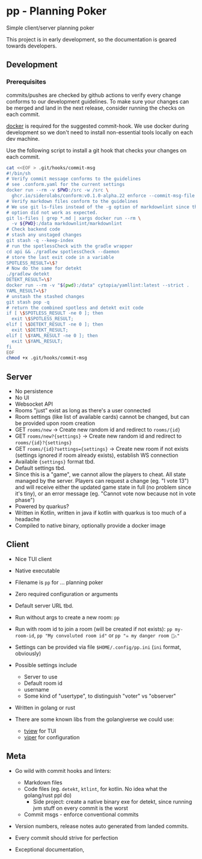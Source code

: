 # pp - Planning Poker

Simple client/server planning poker

This project is in early development, so the documentation is geared towards
developers.

## Development

### Prerequisites

commits/pushes are checked by github actions to verify every change conforms to
our development guidelines. To make sure your changes can be merged and land in
the next release, consider running the checks on each commit.

[docker](https://www.docker.com/) is required for the suggested commit-hook. We
use docker during development so we don't need to install non-essential
tools locally on each dev machine.

Use the following script to install a git hook that checks your changes on each
commit.

  ```bash
  cat <<EOF > .git/hooks/commit-msg
  #!/bin/sh
  # Verify commit message conforms to the guidelines
  # see .conform.yaml for the current settings
  docker run --rm -v $PWD:/src -w /src \
    ghcr.io/siderolabs/conform:v0.1.0-alpha.22 enforce --commit-msg-file \$1
  # Verify markdown files conform to the guidelines
  # We use git ls-files instead of the -g option of markdownlint since the
  # option did not work as expected.
  git ls-files | grep *.md | xargs docker run --rm \
    -v ${PWD}:/data markdownlint/markdownlint
  # Check backend code
  # stash any unstaged changes
  git stash -q --keep-index
  # run the spotlessCheck with the gradle wrapper
  cd api && ./gradlew spotlessCheck --daemon
  # store the last exit code in a variable
  SPOTLESS_RESULT=\$?
  # Now do the same for detekt
  ./gradlew detekt
  DETEKT_RESULT=\$?
  docker run --rm -v "$(pwd):/data" cytopia/yamllint:latest --strict .
  YAML_RESULT=\$?
  # unstash the stashed changes
  git stash pop -q
  # return the combined spotless and detekt exit code
  if [ \$SPOTLESS_RESULT -ne 0 ]; then
    exit \$SPOTLESS_RESULT;
  elif [ \$DETEKT_RESULT -ne 0 ]; then
    exit \$DETEKT_RESULT;
  elif [ \$YAML_RESULT -ne 0 ]; then
    exit \$YAML_RESULT;
  fi
  EOF
  chmod +x .git/hooks/commit-msg
  ```

## Server

- No persistence
- No UI
- Websocket API
- Rooms "just" exist as long as there's a user connected
- Room settings (like list of available cards) cannot be changed, but can be
  provided upon room creation
- GET `rooms/new` → Create new random id and redirect to `rooms/{id}`
- GET `rooms/new?{settings}` → Create new random id and redirect to
  `rooms/{id}?{settings}`
- GET `rooms/{id}?settings={settings}` → Create new room if not exists (settings
  ignored if room already exists), establish WS connection
- Available `{settings}` format tbd.
- Default settings tbd.
- Since this is a "game", we cannot allow the players to cheat. All state
  managed by the server. Players can request a change (eg. "I vote 13") and will
  receive either the updated game state in full (no problem since it's tiny), or
  an error message (eg. "Cannot vote now because not in vote phase")
- Powered by quarkus?
- Written in Kotlin, written in java if kotlin with quarkus is too much of a
  headache
- Compiled to native binary, optionally provide a docker image

## Client

- Nice TUI client
- Native executable
- Filename is `pp` for ... planning poker
- Zero required configuration or arguments
- Default server URL tbd.
- Run without args to create a new room: `pp`
- Run with room id to join a room (will be created if not exists):
  `pp my-room-id`, `pp "My convoluted room id"` or `pp "☠️ my danger room 🚨⚠️"`
- Settings can be provided via file `$HOME/.config/pp.ini` (`ini` format,
  obviously)
- Possible settings include

   - Server to use
   - Default room id
   - username
   - Some kind of "usertype", to distinguish "voter" vs "observer"

- Written in golang or rust
- There are some known libs from the golangiverse we could use:

   - [tview](https://github.com/rivo/tview) for TUI
   - [viper](https://github.com/spf13/viper) for configuration

## Meta

- Go wild with commit hooks and linters:

   - Markdown files
   - Code files (eg. `detekt`, `ktlint`, for kotlin. No idea what the
     golang/rust ppl do)
      - Side project: create a native binary exe for detekt, since running jvm
        stuff on every commit is the worst
   - Commit msgs - enforce conventional commits

- Version numbers, release notes auto generated from landed commits.
- Every commit should strive for perfection
- Exceptional documentation,
